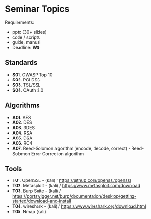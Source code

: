 
# Seminar Topics

Requirements:  
- pptx (30+ slides)
- code / scripts
- guide, manual
- Deadline: **W9** 

## Standards
- **S01**. OWASP Top 10
- **S02**. PCI DSS
- **S03**. TSL/SSL
- **S04**. OAuth 2.0

## Algorithms
- **A01**. AES
- **A02**. DES
- **A03**. 3DES
- **A04**. RSA
- **A05**. DSA
- **A06**. RC4
- **A07**. Reed-Solomon algorithm (encode, decode, correct) - Reed-Solomon Error Correction algorithm


## Tools
- **T01**. OpenSSL - (kali) / https://github.com/openssl/openssl
- **T02**. Metasploit - (kali) / https://www.metasploit.com/download
- **T03**. Burp Suite - (kali) / https://portswigger.net/burp/documentation/desktop/getting-started/download-and-install
- **T04**. wireshark - (kali) / https://www.wireshark.org/download.html
- **T05**. Nmap (kali)
